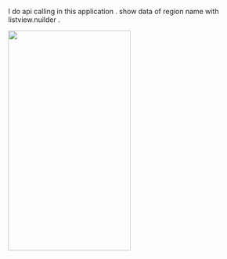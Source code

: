 I do api calling in this application . show data of region name with listview.nuilder . 

<img src="https://github.com/user-attachments/assets/8326808f-b067-41be-8fc0-1eba1a1896d2" height=450 width=250>
